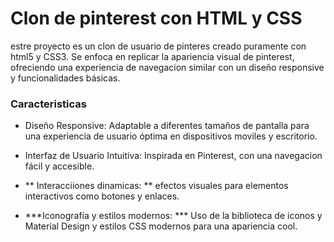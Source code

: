# Clon de pinterest con HTML y CSS
estre proyecto es un clon de usuario de pinteres creado puramente con html5 y CSS3.
Se enfoca en replicar la apariencia visual de pinterest, ofreciendo una experiencia de navegacion similar con un diseño responsive y funcionalidades básicas.

### Caracteristicas
* Diseño Responsive: Adaptable a diferentes tamaños de pantalla para una experiencia de usuario óptima en dispositivos moviles y escritorio.

* Interfaz de Usuario Intuitiva: Inspirada en Pinterest, con una navegacion fácil y accesible.
* ** Interacciiones dinamicas: ** efectos visuales para elementos interactivos como botones y enlaces.
* ***Iconografía y estilos modernos: *** Uso de la biblioteca de  iconos y Material Design y estilos CSS modernos para una apariencia cool.
